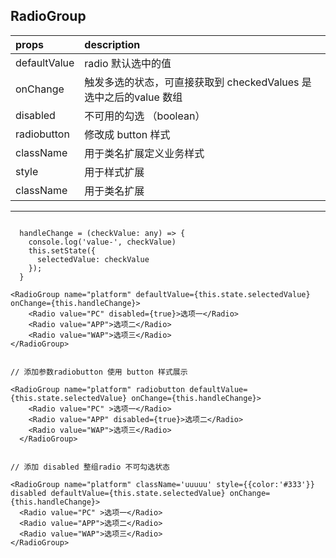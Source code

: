 
## RadioGroup

|props| description                 |
|:----|:------------------|
|defaultValue | radio 默认选中的值
|onChange | 触发多选的状态，可直接获取到 checkedValues 是选中之后的value 数组|
|disabled| 不可用的勾选 （boolean）|
|radiobutton| 修改成 button 样式 |
|className| 用于类名扩展定义业务样式|
|style| 用于样式扩展|
| className| 用于类名扩展 |

----


```

  handleChange = (checkValue: any) => {
    console.log('value-', checkValue)
    this.setState({
      selectedValue: checkValue
    });
  }

<RadioGroup name="platform" defaultValue={this.state.selectedValue} onChange={this.handleChange}>
    <Radio value="PC" disabled={true}>选项一</Radio>
    <Radio value="APP">选项二</Radio>
    <Radio value="WAP">选项三</Radio>
</RadioGroup>


// 添加参数radiobutton 使用 button 样式展示

<RadioGroup name="platform" radiobutton defaultValue={this.state.selectedValue} onChange={this.handleChange}>
    <Radio value="PC" >选项一</Radio>
    <Radio value="APP" disabled={true}>选项二</Radio>
    <Radio value="WAP">选项三</Radio>
  </RadioGroup>


// 添加 disabled 整组radio 不可勾选状态

<RadioGroup name="platform" className='uuuuu' style={{color:'#333'}} disabled defaultValue={this.state.selectedValue} onChange={this.handleChange}>
  <Radio value="PC" >选项一</Radio>
  <Radio value="APP">选项二</Radio>
  <Radio value="WAP">选项三</Radio>
</RadioGroup>


```


